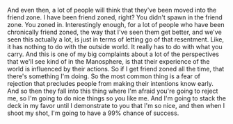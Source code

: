  And even then, a lot of people will think that they've been moved into the friend zone. I have been friend zoned, right? You didn't spawn in the friend zone. You zoned in. Interestingly enough, for a lot of people who have been chronically friend zoned, the way that I've seen them get better, and we've seen this actually a lot, is just in terms of letting go of that resentment. Like, it has nothing to do with the outside world. It really has to do with what you carry. And this is one of my big complaints about a lot of the perspectives that we'll see kind of in the Manosphere, is that their experience of the world is influenced by their actions. So if I get friend zoned all the time, that there's something I'm doing. So the most common thing is a fear of rejection that precludes people from making their intentions know early. And so then they fall into this thing where I'm afraid you're going to reject me, so I'm going to do nice things so you like me. And I'm going to stack the deck in my favor until I demonstrate to you that I'm so nice, and then when I shoot my shot, I'm going to have a 99% chance of success.